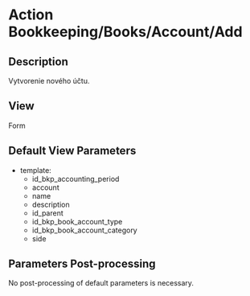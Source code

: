 # Action Bookkeeping/Books/Account/Add

## Description

Vytvorenie nového účtu.

## View

Form

## Default View Parameters

* template:
  * id_bkp_accounting_period
  * account
  * name
  * description
  * id_parent
  * id_bkp_book_account_type
  * id_bkp_book_account_category
  * side

## Parameters Post-processing

No post-processing of default parameters is necessary.